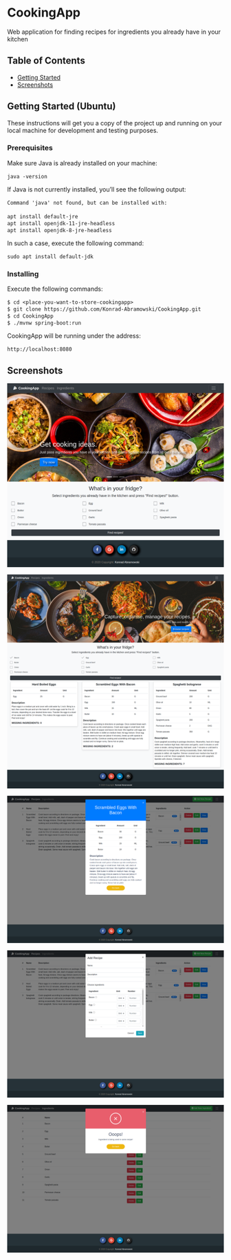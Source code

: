 # CookingApp
Web application for finding recipes for ingredients you already have in your kitchen


## Table of Contents

- [Getting Started](#getting_started)
- [Screenshots](#screenshots)

## Getting Started (Ubuntu) <a name = "getting_started"></a>

These instructions will get you a copy of the project up and running on your local machine for development and testing purposes.


### Prerequisites

Make sure Java is already installed on your machine:


```
java -version
```

If Java is not currently installed,
 you’ll see the following output:

```
Command 'java' not found, but can be installed with:

apt install default-jre
apt install openjdk-11-jre-headless
apt install openjdk-8-jre-headless
```

In such a case, execute the following command:

```
sudo apt install default-jdk
```

### Installing 

Execute the following commands:
```
$ cd <place-you-want-to-store-cookingapp>
$ git clone https://github.com/Konrad-Abramowski/CookingApp.git
$ cd CookingApp
$ ./mvnw spring-boot:run
```

CookingApp will be running under the address:
```
http://localhost:8080
```

## Screenshots <a name = "Screenshots"></a>

![main page](README_images/index1.png)

![main page](README_images/index2.png)

![recipes page](README_images/recipes1.png)

![recipes page](README_images/recipes2.png)

![ingredients page](README_images/ingredients1.png)

